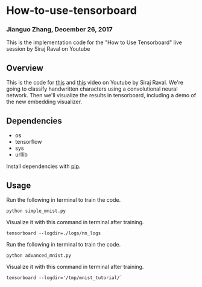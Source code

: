 # How-to-use-tensorboard
### Jianguo Zhang, December 26, 2017

This is the implementation code for the "How to Use Tensorboard" live session by Siraj Raval on Youtube

## Overview

This is the code for [this](https://www.youtube.com/watch?v=fBVEXKp4DIc) and [this](https://www.youtube.com/watch?v=3bownM3L5zM) video on Youtube by Siraj Raval. We're going to classify handwritten characters using a convolutional neural network. Then we'll visualize the results in tensorboard, including a demo of the new embedding visualizer. 

## Dependencies

* os
* tensorflow 
* sys
* urllib

Install dependencies with [pip](https://packaging.python.org/installing/). 

## Usage


Run the following in terminal to train the code. 

```
python simple_mnist.py
```



Visualize it with this command in terminal after training. 

```
tensorboard --logdir=./logs/nn_logs 
```

Run the following in terminal to train the code. 

```
python advanced_mnist.py
```

Visualize it with this command in terminal after training. 

```
tensorboard --logdir='/tmp/mnist_tutorial/`
```

